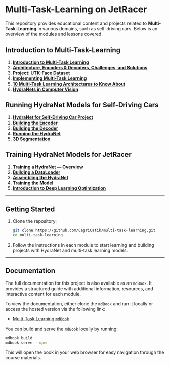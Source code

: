# Multi-Task-Learning on JetRacer

This repository provides educational content and projects related to **Multi-Task-Learning** in various domains, such as self-driving cars. Below is an overview of the modules and lessons covered.

## Introduction to Multi-Task-Learning
1. **[Introduction to Multi-Task Learning](./docs/src/intro/introduction.md)**
2. **[Architecture, Encoders & Decoders, Challenges, and Solutions](./docs/src/intro/notions.md)**
2. **[Project: UTK-Face Dataset](./docs/src/intro/utk-face-dataset.md)**
3. **[Implementing Multi-Task Learning](link/to/implementing-mtl)**
4. **[10 Multi-Task Learning Architectures to Know About](link/to/architectures)**
5. **[HydraNets in Computer Vision](link/to/hydranets-computer-vision)**

## Running HydraNet Models for Self-Driving Cars
1. **[HydraNet for Self-Driving Car Project](link/to/hydranet-car-project)**
2. **[Building the Encoder](link/to/encoder-building)**
3. **[Building the Decoder](link/to/decoder-building)**
4. **[Running the HydraNet](link/to/running-hydranet)**
5. **[3D Segmentation](link/to/3d-segmentation)**

## Training HydraNet Models for JetRacer
1. **[Training a HydraNet — Overview](link/to/training-overview)**
2. **[Building a DataLoader](link/to/dataloader-building)**
3. **[Assembling the HydraNet](link/to/assembling-hydranet)**
4. **[Training the Model](link/to/training-model)**
5. **[Introduction to Deep Learning Optimization](link/to/deep-learning-optimization)**

---

## Getting Started

1. Clone the repository:
   ```bash
   git clone https://github.com/CagriCatik/multi-task-learning.git
   cd multi-task-learning
   ```

2. Follow the instructions in each module to start learning and building projects with HydraNet and multi-task learning models.

---

## Documentation

The full documentation for this project is also available as an `mdBook`. It provides a structured guide with additional information, resources, and interactive content for each module.

To view the documentation, either clone the `mdBook` and run it locally or access the hosted version via the following link:

- [Multi-Task Learning `mdBook`](link/to/mdbook)

You can build and serve the `mdBook` locally by running:
   ```bash
   mdbook build
   mdbook serve --open
   ```

This will open the book in your web browser for easy navigation through the course materials.

